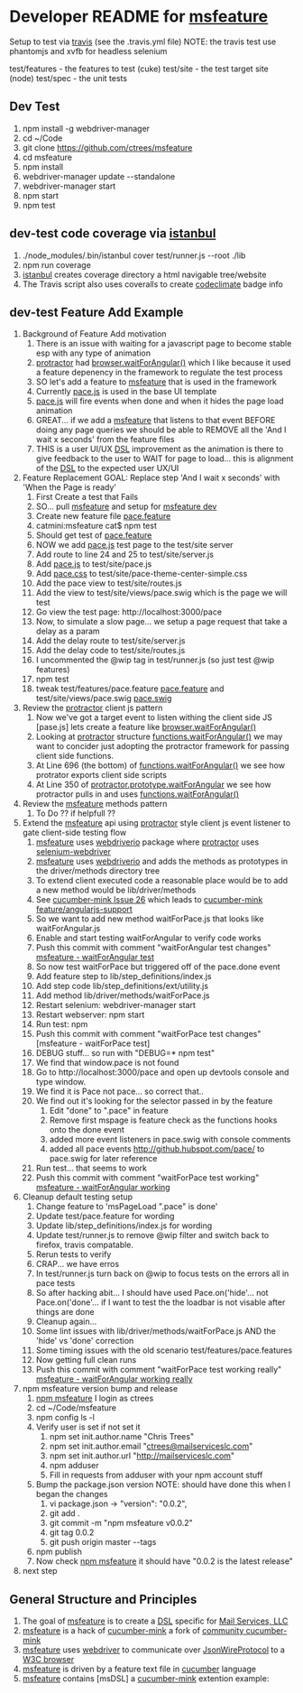 # Developer README for [msfeature]
Setup to test via [travis] (see the .travis.yml file)
NOTE: the travis test use phantomjs and xvfb for headless selenium

test/features - the features to test (cuke) 
test/site - the test target site (node)
test/spec - the unit tests

## Dev Test
1. npm install -g webdriver-manager
1. cd ~/Code
1. git clone https://github.com/ctrees/msfeature
1. cd msfeature
1. npm install
1. webdriver-manager update --standalone
1. webdriver-manager start
1. npm start
1. npm test

## dev-test code coverage via [istanbul]
1. ./node_modules/.bin/istanbul cover test/runner.js --root ./lib
1. npm run coverage
1. [istanbul] creates coverage directory a html navigable tree/website
1. The Travis script also uses coveralls to create [codeclimate] badge info

## dev-test Feature Add Example
1. Background of Feature Add motivation
    1. There is an issue with waiting for a javascript page to become stable esp with any type of animation
    1. [protractor] had [browser.waitForAngular()] which I like because it used a feature depenency in the framework to regulate the test process
    1. SO let's add a feature to [msfeature] that is used in the framework
    1. Currently [pace.js] is used in the base UI template
    1. [pace.js] will fire events when done and when it hides the page load animation
    1. GREAT... if we add a [msfeature] that listens to that event BEFORE doing any page queries we should be able to REMOVE all the 'And I wait x seconds' from the feature files
    1. THIS is a user UI/UX [DSL] improvement as the animation is there to give feedback to the user to WAIT for page to load... this is alignment of the [DSL] to the expected user UX/UI
1. Feature Replacement GOAL: Replace step 'And I wait x seconds' with 'When the Page is ready'
    1. First Create a test that Fails
    1. SO... pull [msfeature] and setup for [msfeature dev](#dev-test)
    1. Create new feature file [pace.feature]
    1. catmini:msfeature cat$ npm test
    1. Should get test of [pace.feature]
    1. NOW we add [pace.js] test page to the test/site server
    1. Add route to line 24 and 25 to test/site/server.js
    1. Add [pace.js] to test/site/pace.js
    1. Add [pace.css] to test/site/pace-theme-center-simple.css
    1. Add the pace view to test/site/routes.js
    1. Add the view to test/site/views/pace.swig which is the page we will test
    1. Go view the test page: http://localhost:3000/pace
    1. Now, to simulate a slow page... we setup a page request that take a delay as a param
    1. Add the delay route to test/site/server.js
    1. Add the delay code to test/site/routes.js
    1. I uncommented the @wip tag in test/runner.js (so just test @wip features)
    1. npm test
    1. tweak test/features/pace.feature [pace.feature] and test/site/views/pace.swig [pace.swig]
1. Review the [protractor] client js pattern
    1. Now we've got a target event to listen withing the client side JS [pase.js] lets create a feature like [browser.waitForAngular()]
    1. Looking at [protractor] structure [functions.waitForAngular()] we may want to concider just adopting the protractor framework for passing client side functions.
    1. At Line 696 (the bottom) of [functions.waitForAngular()] we see how protrator exports client side scripts
    1. At Line 350 of [protractor.prototype.waitForAngular] we see how protractor pulls in and uses [functions.waitForAngular()]
1. Review the [msfeature] methods pattern
    1. To Do ?? if helpfull ??
1. Extend the [msfeature] api using [protractor] style client js event listener to gate client-side testing flow
    1. [msfeature] uses [webdriverio] package where [protractor] uses [selenium-webdriver] 
    1. [msfeature] uses [webdriverio] and adds the methods as prototypes in the driver/methods directory tree
    1. To extend client executed code a reasonable place would be to add a new method would be lib/driver/methods
    1. See [cucumber-mink Issue 26] which leads to [cucumber-mink feature/angularjs-support]
    1. So we want to add new method waitForPace.js that looks like waitForAngular.js
    1. Enable and start testing waitForAngular to verify code works
    1. Push this commit with comment "waitForAngular test changes" [msfeature - waitForAngular test]
    1. So now test waitForPace but triggered off of the pace.done event
    1. Add feature step to lib/step_definitions/index.js
    1. Add step code lib/step_definitions/ext/utility.js
    1. Add method lib/driver/methods/waitForPace.js
    1. Restart selenium: webdriver-manager start
    1. Restart webserver: npm start
    1. Run test: npm 
    1. Push this commit with comment "waitForPace test changes" [msfeature - waitForPace test]
    1. DEBUG stuff... so run with "DEBUG=* npm test"
    1. We find that window.pace is not found
    1. Go to http://localhost:3000/pace and open up devtools console and type window. 
    1. We find it is Pace not pace... so correct that..
    1. We find out it's looking for the selector passed in by the feature
        1. Edit "done" to ".pace" in feature
        1. Remove first mspage is feature check as the functions hooks onto the done event
        1. added more event listeners in pace.swig with console comments
        1. added all pace events http://github.hubspot.com/pace/ to pace.swig for later reference
    1. Run test... that seems to work
    1. Push this commit with comment "waitForPace test working" [msfeature - waitForAngular working]
1. Cleanup default testing setup
    1. Change feature to 'msPageLoad ".pace" is done'
    1. Update test/pace.feature for wording
    1. Update lib/step_definitions/index.js for wording
    1. Update test/runner.js to remove @wip filter and switch back to firefox, travis compatable.
    1. Rerun tests to verify
    1. CRAP... we have erros
    1. In test/runner.js turn back on @wip to focus tests on the errors all in pace tests
    1. So after hacking abit... I should have used Pace.on('hide'... not Pace.on('done'... if I want to test the the loadbar is not visable after things are done
    1. Cleanup again...
    1. Some lint issues with lib/driver/methods/waitForPace.js AND the 'hide' vs 'done' correction
    1. Some timing issues with the old scenario test/features/pace.features
    1. Now getting full clean runs
    1. Push this commit with comment "waitForPace test working really" [msfeature - waitForAngular working really]
1. npm msfeature version bump and release
    1. [npm msfeature] I login as ctrees
    1. cd ~/Code/msfeature
    1. npm config ls -l
    1. Verify user is set if not set it
        1. npm set init.author.name "Chris Trees"
        1. npm set init.author.email "ctrees@mailserviceslc.com"
        1. npm set init.author.url "http://mailserviceslc.com"
        1. npm adduser
        1. Fill in requests from adduser with your npm account stuff
    1. Bump the package.json version NOTE: should have done this when I began the changes
        1. vi package.json -> "version": "0.0.2",
        1. git add .
        1. git commit -m "npm msfeature v0.0.2"
        1. git tag 0.0.2
        1. git push origin master --tags
    1. npm publish
    1. Now check [npm msfeature] it should have "0.0.2 is the latest release"
1. next step

## General Structure and Principles
1. The goal of [msfeature] is to create a [DSL] specific for [Mail Services, LLC]
1. [msfeature] is a hack of [cucumber-mink] a fork of [community cucumber-mink] 
1. [msfeature] uses [webdriver] to communicate over [JsonWireProtocol] to a [W3C browser]
1. [msfeature] is driven by a feature text file in [cucumber] language
1. [msfeature] contains [msDSL] a [cucumber-mink] extention example: 

[msfeature]: https://github.com/ctrees/msfeature
[msfeature dev]: https://github.com/ctrees/msfeature/blob/master/READMEdev.md
[msfeature - waitForAngular test]: https://github.com/ctrees/msfeature/commit/715027bafa66cf4b742486c4861a42841e934a69
[msfeature - waitForAngular working]: https://github.com/ctrees/msfeature/commit/e73941d92dbd16fefe0fc82d38e4648e2c42ea55
[msfeature - waitForAngular working really]: https://github.com/ctrees/msfeature/commit/05d3aa8371e71ad33c987fa1ad2465ff17079101
[npm msfeature]: https://www.npmjs.com/package/msfeature
[DSL]: https://en.wikipedia.org/wiki/Domain-specific_language
[Mail Services, LLC]: https://www.mailserviceslc.com/
[istanbul]: http://gotwarlost.github.io/istanbul/
[codeclimate]: https://codeclimate.com/
[travis]: https://travis-ci.org/
[cucumber-mink]: https://github.com/ctrees/cucumber-mink
[community cucumber-mink]: http://cucumber-mink.js.org/
[cucumber-mink Issue 26]: https://github.com/Adezandee/cucumber-mink/issues/26
[cucumber-mink feature/angularjs-support]: https://github.com/Adezandee/cucumber-mink#feature/angularjs-support
[cucumber-mink steps]: http://cucumber-mink.js.org/steps
[webdriver]: http://webdriver.io/api.html
[webdriverio]: https://www.npmjs.com/package/webdriverio
[JsonWireProtocol]: https://github.com/SeleniumHQ/selenium/wiki/JsonWireProtocol
[W3C browser]: https://w3c.github.io/webdriver/webdriver-spec.html
[cucumber]: https://cucumber.io/
[protractor]: https://github.com/angular/protractor
[selenium-webdriver]: https://www.npmjs.com/package/selenium-webdriver
[browser.waitForAngular()]: https://github.com/angular/protractor/blob/9144494a28dac5a0409de4c5384e933f2d2f8156/spec/plugins/specs/browser_get_wait_spec.js
[functions.waitForAngular()]: https://github.com/angular/protractor/blob/9144494a28dac5a0409de4c5384e933f2d2f8156/lib/clientsidescripts.js
[protractor.prototype.waitForAngular]: https://github.com/angular/protractor/blob/9144494a28dac5a0409de4c5384e933f2d2f8156/lib/protractor.js 
[pace.js]: https://github.com/HubSpot/pace
[pace.css]: http://github.hubspot.com/pace/docs/welcome/
[pace.feature]: https://github.com/ctrees/msfeature/blob/master/test/features/pace.feature
[pace.swig]: https://github.com/ctrees/msfeature/blob/master/test/site/views/pace.swig
